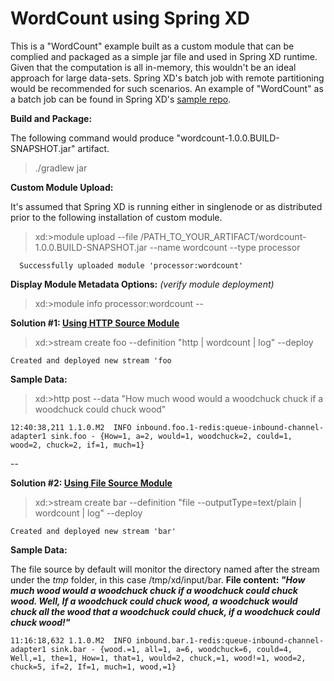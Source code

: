 WordCount using Spring XD
=========================

This is a "WordCount" example built as a custom module that can be complied and packaged as a simple jar file and used in Spring XD runtime. Given that the computation is all in-memory, this wouldn't be an ideal approach for large data-sets. Spring XD's batch job with remote partitioning would be recommended for such scenarios. An example of "WordCount" as a batch job can be found in Spring XD's [sample repo](https://github.com/spring-projects/spring-xd-samples/tree/master/batch-wordcount).

**Build and Package:**

The following command would produce "wordcount-1.0.0.BUILD-SNAPSHOT.jar" artifact.

> ./gradlew jar

**Custom Module Upload:**

It's assumed that Spring XD is running either in singlenode or as distributed prior to the following installation of custom module.

> xd:>module upload --file /PATH_TO_YOUR_ARTIFACT/wordcount-1.0.0.BUILD-SNAPSHOT.jar --name wordcount --type processor

```
  Successfully uploaded module 'processor:wordcount'
```

**Display Module Metadata Options:** _(verify module deployment)_
> xd:>module info processor:wordcount
--
 
**Solution #1: [Using HTTP Source Module](https://github.com/spring-projects/spring-xd/wiki/Sources#http)**
> xd:>stream create foo --definition "http | wordcount | log" --deploy

```
Created and deployed new stream 'foo
```

**Sample Data:**
> xd:>http post --data "How much wood would a woodchuck chuck if a woodchuck could chuck wood"

```
12:40:38,211 1.1.0.M2  INFO inbound.foo.1-redis:queue-inbound-channel-adapter1 sink.foo - {How=1, a=2, would=1, woodchuck=2, could=1, wood=2, chuck=2, if=1, much=1}
```
--

**Solution #2: [Using File Source Module](https://github.com/spring-projects/spring-xd/wiki/Sources#file)**
> xd:>stream create bar --definition "file --outputType=text/plain | wordcount | log" --deploy

```
Created and deployed new stream 'bar'
```

**Sample Data:**

The file source by default will monitor the directory named after the stream under the _tmp_ folder, in this case /tmp/xd/input/bar. **File content: _"How much wood would a woodchuck chuck if a woodchuck could chuck wood. Well, If a woodchuck could chuck wood, a woodchuck would chuck all the wood that a woodchuck could chuck, if a woodchuck could chuck wood!"_**

```
11:16:18,632 1.1.0.M2  INFO inbound.bar.1-redis:queue-inbound-channel-adapter1 sink.bar - {wood.=1, all=1, a=6, woodchuck=6, could=4, Well,=1, the=1, How=1, that=1, would=2, chuck,=1, wood!=1, wood=2, chuck=5, if=2, If=1, much=1, wood,=1}
```




